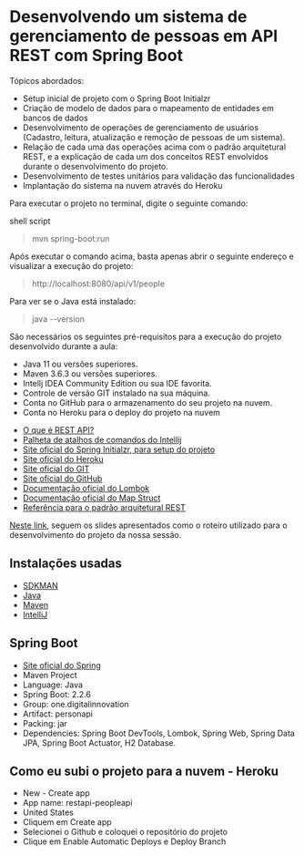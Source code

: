 # Desenvolvendo um sistema de gerenciamento de pessoas em API REST com Spring Boot
Tópicos abordados:

* Setup inicial de projeto com o Spring Boot Initialzr 
* Criação de modelo de dados para o mapeamento de entidades em bancos de dados
* Desenvolvimento de operações de gerenciamento de usuários (Cadastro, leitura, atualização e remoção de pessoas de um sistema).
* Relação de cada uma das operações acima com o padrão arquitetural REST, e a explicação de cada um dos conceitos REST envolvidos durante o desenvolvimento do projeto.
* Desenvolvimento de testes unitários para validação das funcionalidades
* Implantação do sistema na nuvem através do Heroku

Para executar o projeto no terminal, digite o seguinte comando:

shell script
>mvn spring-boot:run 

Após executar o comando acima, basta apenas abrir o seguinte endereço e visualizar a execução do projeto:
> http://localhost:8080/api/v1/people

Para ver se o Java está instalado:
> java --version

São necessários os seguintes pré-requisitos para a execução do projeto desenvolvido durante a aula:

* Java 11 ou versões superiores.
* Maven 3.6.3 ou versões superiores.
* Intellj IDEA Community Edition ou sua IDE favorita.
* Controle de versão GIT instalado na sua máquina.
* Conta no GitHub para o armazenamento do seu projeto na nuvem.
* Conta no Heroku para o deploy do projeto na nuvem
    
- [O que é REST API?](https://rockcontent.com/br/blog/rest-api/)
- [Palheta de atalhos de comandos do Intellij](https://resources.jetbrains.com/storage/products/intellij-idea/docs/IntelliJIDEA_ReferenceCard.pdf)
- [Site oficial do Spring Initialzr, para setup do projeto](https://start.spring.io/)
- [Site oficial do Heroku](https://www.heroku.com/)
- [Site oficial do GIT](https://git-scm.com/)
- [Site oficial do GitHub](http://github.com/)
- [Documentação oficial do Lombok](https://projectlombok.org/)
- [Documentação oficial do Map Struct](https://mapstruct.org/)
- [Referência para o padrão arquitetural REST](https://restfulapi.net/)

[Neste link](https://drive.google.com/file/d/1crVPOVl6ok2HeYjh3fjQuGQn2lDZVHrn/view?usp=sharing), seguem os slides apresentados como o roteiro utilizado para o desenvolvimento do projeto da nossa sessão.

## Instalações usadas
- [SDKMAN](https://sdkman.io/install)
- [Java](https://www.edivaldobrito.com.br/como-instalar-o-java-no-ubuntu-20-04-lts-e-derivados/)
- [Maven](https://linuxize.com/post/how-to-install-apache-maven-on-ubuntu-20-04/)
- [IntelliJ](https://askubuntu.com/questions/272314/setup-and-install-intellij-with-jdk)

## Spring Boot
- [Site oficial do Spring](https://spring.io/)
- Maven Project
- Language: Java
- Spring Boot: 2.2.6
- Group: one.digitalinnovation
- Artifact: personapi
- Packing: jar
- Dependencies: Spring Boot DevTools, Lombok, Spring Web, Spring Data JPA, Spring Boot Actuator, H2 Database.

## Como eu subi o projeto para a nuvem - Heroku
- New - Create app <br>
- App name: restapi-peopleapi <br>
- United States <br>
- Cliquem em Create app <br>
- Selecionei o Github e coloquei o repositório do projeto <br>
- Clique em Enable Automatic Deploys e Deploy Branch
